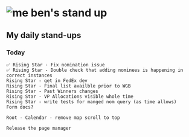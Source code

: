 # ![me](https://avatars2.githubusercontent.com/u/5232044?s=50&v=4) ben's stand up

## My daily stand-ups
 
### Today

    ✅ Rising Star - Fix nomination issue 
    ✅ Rising Star - Double check that adding nominees is happening in correct instances
    Rising Star - get in FedEx dev
    Rising Star - Final list availble prior to WGB
    Rising Star - Past Winners changes
    Rising Star - VP Allocations visible whole time
    Rising Star - write tests for manged nom query (as time allows)
    Form docs?
    
    Root - Calendar - remove map scroll to top
    
    Release the page manager
